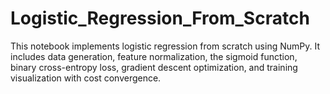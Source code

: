 # Logistic_Regression_From_Scratch
This notebook implements logistic regression from scratch using NumPy. It includes data generation, feature normalization, the sigmoid function, binary cross-entropy loss, gradient descent optimization, and training visualization with cost convergence.
